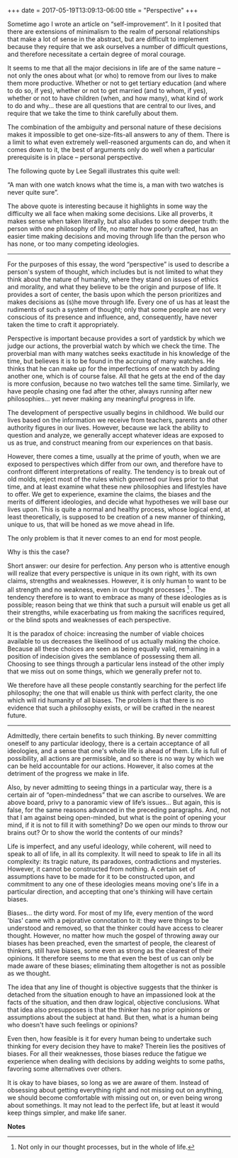 +++
date = 2017-05-19T13:09:13-06:00
title = "Perspective"
+++

Sometime ago I wrote an article on “self-improvement”. In it I posited that there are extensions of minimalism to the realm of personal relationships that make a lot of sense in the abstract, but are difficult to implement because they require that we ask ourselves a number of difficult questions, and therefore necessitate a certain degree of moral courage.

It seems to me that all the major decisions in life are of the same nature – not only the ones about what (or who) to remove from our lives to make them more productive. Whether or not to get tertiary education (and where to do so, if yes), whether or not to get married (and to whom, if yes), whether or not to have children (when, and how many), what kind of work to do and why… these are all questions that are central to our lives, and require that we take the time to think carefully about them.

The combination of the ambiguity and personal nature of these decisions makes it impossible to get one-size-fits-all answers to any of them. There is a limit to what even extremely well-reasoned arguments can do, and when it comes down to it, the best of arguments only do well when a particular prerequisite is in place – personal perspective. 

The following quote by Lee Segall illustrates this quite well:

“A man with one watch knows what the time is, a man with two watches is never quite sure”.

The above quote is interesting because it highlights in some way the difficulty we all face when making some decisions. Like all proverbs, it makes sense when taken literally, but also alludes to some deeper truth: the person with one philosophy of life, no matter how poorly crafted, has an easier time making decisions and moving through life than the person who has none, or too many competing ideologies.

****************************************

For the purposes of this essay, the word “perspective” is used to describe a person's system of thought, which includes but is not limited to what they think about the nature of humanity, where they stand on issues of ethics and morality, and what they believe to be the origin and purpose of life. It provides a sort of center, the basis upon which the person prioritizes and makes decisions as (s)he move through life. Every one of us has at least the rudiments of such a system of thought; only that some people are not very conscious of its presence and influence, and, consequently, have never taken the time to craft it appropriately. 

Perspective is important because provides a sort of yardstick by which we judge our actions, the proverbial watch by which we check the time. The proverbial man with many watches seeks exactitude in his knowledge of the time, but believes it is to be found in the accruing of many watches. He thinks that he can make up for the imperfections of one watch by adding another one, which is of course false. All that he gets at the end of the day is more confusion, because no two watches tell the same time. Similarly, we have people chasing one fad after the other, always running after new philosophies... yet never making any meaningful progress in life.

The development of perspective usually begins in childhood. We build our lives based on the information we receive from teachers, parents and other authority figures in our lives. However, because we lack the ability to question and analyze, we generally accept whatever ideas are exposed to us as true, and construct meaning from our experiences on that basis. 

However, there comes a time, usually at the prime of youth, when we are exposed to perspectives which differ from our own, and therefore have to confront different interpretations of reality. The tendency is to break out of old molds, reject most of the rules which governed our lives prior to that time, and at least examine what these new philosophies and lifestyles have to offer. We get to experience, examine the claims, the biases and the merits of different ideologies, and decide what hypotheses we will base our lives upon. This is quite a normal and healthy process, whose logical end, at least theoretically, is supposed to be creation of a new manner of thinking, unique to us, that will be honed as we move ahead in life. 

The only problem is that it never comes to an end for most people.

Why is this the case?

Short answer: our desire for perfection. Any person who is attentive enough will realize that every perspective is unique in its own right, with its own claims, strengths and weaknesses. However, it is only human to want to be all strength and no weakness, even in our thought processes [^1] . The tendency therefore is to want to embrace as many of these ideologies as is possible; reason being that we think that such a pursuit will enable us get all their strengths, while exacerbating us from making the sacrifices required, or the blind spots and weaknesses of each perspective.

It is the paradox of choice: increasing the number of viable choices available to us decreases the likelihood of us actually making the choice. Because all these choices are seen as being equally valid, remaining in a position of indecision gives the semblance of possessing them all. Choosing to see things through a particular lens instead of the other imply that we miss out on some things, which we generally prefer not to.

We therefore have all these people constantly searching for the perfect life philosophy; the one that will enable us think with perfect clarity, the one which will rid humanity of all biases. The problem is that there is no evidence that such a philosophy exists, or will be crafted in the nearest future. 

******************************************

Admittedly, there certain benefits to such thinking. By never committing oneself to any particular ideology, there is a certain acceptance of all ideologies, and a sense that one's whole life is ahead of them. Life is full of possibility, all actions are permissible, and so there is no way by which we can be held accountable for our actions. However, it also comes at the detriment of the progress we make in life. 

Also, by never admitting to seeing things in a particular way, there is a certain air of “open-mindedness” that we can ascribe to ourselves. We are above board, privy to a panoramic view of life’s issues… But again, this is false, for the same reasons advanced in the preceding paragraphs. And, not that I am against being open-minded, but what is the point of opening your mind, if it is not to fill it with something? Do we open our minds to throw our brains out? Or to show the world the contents of our minds?

Life is imperfect, and any useful ideology, while coherent, will need to speak to all of life, in all its complexity. It will need to speak to life in all its complexity: its tragic nature, its paradoxes, contradictions and mysteries. However, it cannot be constructed from nothing. A certain set of assumptions have to be made for it to be constructed upon, and commitment to any one of these ideologies means moving one's life in a particular direction, and accepting that one's thinking will have certain biases.

Biases... the dirty word. For most of my life, every mention of the word 'bias' came with a pejorative connotation to it: they were things to be understood and removed, so that the thinker could have access to clearer thought. However, no matter how much the gospel of throwing away our biases has been preached, even the smartest of people, the clearest of thinkers, still have biases, some even as strong as the clearest of their opinions. It therefore seems to me that even the best of us can only be made aware of these biases; eliminating them altogether is not as possible as we thought.

The idea that any line of thought is objective suggests that the thinker is detached from the situation enough to have an impassioned look at the facts of the situation, and then draw logical, objective conclusions. What that idea also presupposes is that the thinker has no prior opinions or assumptions about the subject at hand. But then, what is a human being who doesn't have such feelings or opinions?

Even then, how feasible is it for every human being to undertake such thinking for every decision they have to make? Therein lies the positives of biases. For all their weaknesses, those biases reduce the fatigue we experience when dealing with decisions by adding weights to some paths, favoring some alternatives over others.

It is okay to have biases, so long as we are aware of them. Instead of obsessing about getting everything right and not missing out on anything, we should become comfortable with missing out on, or even being wrong about somethings. It may not lead to the perfect life, but at least it would keep things simpler, and make life saner.

**Notes**
[^1]: Not only in our thought processes, but in the whole of life.
